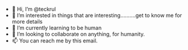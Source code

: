 - 👋 Hi, I’m @teckrul
- 👀 I’m interested in things that are interesting..........get to know me for more details
- 🌱 I’m currently learning to be human
- 💞️ I’m looking to collaborate on anything, for humanity.
- 📫 You can reach me by this email. 

<!---
teckrul/teckrul is a ✨ special ✨ repository because its `README.md` (this file) appears on your GitHub profile.
You can click the Preview link to take a look at your changes.
--->
